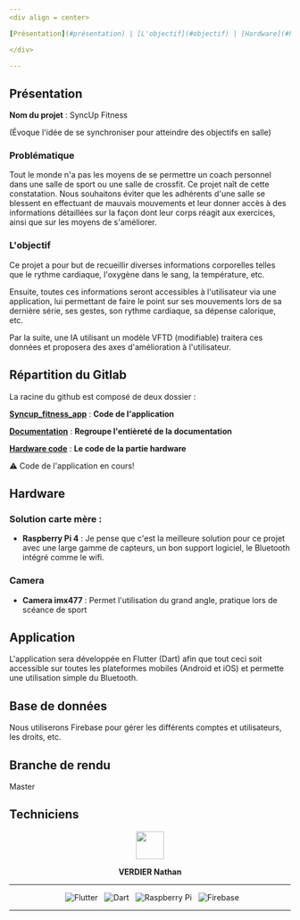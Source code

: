 ```yaml
---
<div align = center>

[Présentation](#présentation) | [L'objectif](#objectif) | [Hardware](#hardware)

</div>

---
```



## Présentation

**Nom du projet** : SyncUp Fitness

(Évoque l'idée de se synchroniser pour atteindre des objectifs en salle)

### Problématique

Tout le monde n'a pas les moyens de se permettre un coach personnel dans une salle de sport ou une salle de crossfit. Ce projet naît de cette constatation. Nous souhaitons éviter que les adhérents d'une salle se blessent en effectuant de mauvais mouvements et leur donner accès à des informations détaillées sur la façon dont leur corps réagit aux exercices, ainsi que sur les moyens de s'améliorer.

### L'objectif

Ce projet a pour but de recueillir diverses informations corporelles telles que le rythme cardiaque, l'oxygène dans le sang, la température, etc.

Ensuite, toutes ces informations seront accessibles à l'utilisateur via une application, lui permettant de faire le point sur ses mouvements lors de sa dernière série, ses gestes, son rythme cardiaque, sa dépense calorique, etc.

Par la suite, une IA utilisant un modèle VFTD (modifiable) traitera ces données et proposera des axes d'amélioration à l'utilisateur.

## Répartition du Gitlab

La racine du github est composé de deux dossier :

[**Syncup_fitness_app**](Application) : **Code de l'application**

[**Documentation**](Documentation) : **Regroupe l'entièreté  de la documentation**

[**Hardware code**](Hardware) : **Le code de la partie hardware**

⚠️ Code de l'application en cours!

## Hardware
### Solution carte mère :
   - **Raspberry Pi 4** : Je pense que c'est la meilleure solution pour ce projet avec une large gamme de capteurs, un bon support logiciel, le Bluetooth intégré comme le wifi. 

### Camera
   - **Camera imx477** : Permet l'utilisation du grand angle, pratique lors de scéance de sport

## Application
L'application sera développée en Flutter (Dart) afin que tout ceci soit accessible sur toutes les plateformes mobiles (Android et iOS) et permette une utilisation simple du Bluetooth. 


## Base de données
Nous utiliserons Firebase pour gérer les différents comptes et utilisateurs, les droits, etc. 

## Branche de rendu 
Master

## Techniciens
<div align = center>

<a href = "https://github.com/nathanverdier">
<img src ="https://www.proservices-informatique.fr/wp-content/uploads/2023/11/abonnement-assistance-maintenance-informatique.png" height="50px">
</a>

<strong>VERDIER Nathan</strong>



---


&nbsp; ![Flutter](https://img.shields.io/badge/Flutter-02569B?style=for-the-badge&logo=flutter&logoColor=white)
&nbsp; ![Dart](https://img.shields.io/badge/Dart-00599C?style=for-the-badge&logo=dart&logoColor=white) 
&nbsp; ![Raspberry Pi](https://img.shields.io/badge/Raspberry%20Pi-C51A4A?style=for-the-badge&logo=raspberry-pi&logoColor=white)
&nbsp; ![Firebase](https://img.shields.io/badge/Firebase-FFCA28?style=for-the-badge&logo=firebase&logoColor=white)


---


</div>



<div align = center>
</div>
